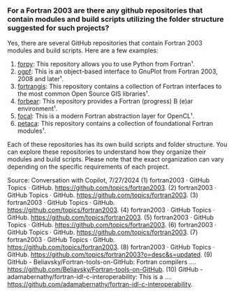 ### For a Fortran 2003 are there any github repositories that contain modules and build scripts utilizing the folder structure suggested for such projects?

Yes, there are several GitHub repositories that contain Fortran 2003 modules and build scripts. Here are a few examples:

1. [forpy](^1^): This repository allows you to use Python from Fortran¹.
2. [ogpf](^1^): This is an object-based interface to GnuPlot from Fortran 2003, 2008 and later¹.
3. [fortrangis](^1^): This repository contains a collection of Fortran interfaces to the most common Open Source GIS libraries¹.
4. [forbear](^1^): This repository provides a Fortran (progress) B (e)ar environment¹.
5. [focal](^1^): This is a modern Fortran abstraction layer for OpenCL¹.
6. [petaca](^1^): This repository contains a collection of foundational Fortran modules¹.

Each of these repositories has its own build scripts and folder structure. You can explore these repositories to understand how they organize their modules and build scripts. Please note that the exact organization can vary depending on the specific requirements of each project.

Source: Conversation with Copilot, 7/27/2024
(1) fortran2003 · GitHub Topics · GitHub. https://github.com/topics/fortran2003.
(2) fortran2003 · GitHub Topics · GitHub. https://github.com/topics/fortran2003.
(3) fortran2003 · GitHub Topics · GitHub. https://github.com/topics/fortran2003.
(4) fortran2003 · GitHub Topics · GitHub. https://github.com/topics/fortran2003.
(5) fortran2003 · GitHub Topics · GitHub. https://github.com/topics/fortran2003.
(6) fortran2003 · GitHub Topics · GitHub. https://github.com/topics/fortran2003.
(7) fortran2003 · GitHub Topics · GitHub. https://github.com/topics/fortran2003.
(8) fortran2003 · GitHub Topics · GitHub. https://github.com/topics/fortran2003?o=desc&s=updated.
(9) GitHub - Beliavsky/Fortran-tools-on-GitHub: Fortran compilers .... https://github.com/Beliavsky/Fortran-tools-on-GitHub.
(10) GitHub - adamabernathy/fortran-idl-c-interoperability: This is a .... https://github.com/adamabernathy/fortran-idl-c-interoperability.
